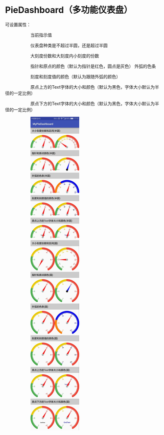 # PieDashboard（多功能仪表盘）
<p>
	可设置属性：   &nbsp;
</p>
<p>
	&nbsp; &nbsp; &nbsp; &nbsp; &nbsp; &nbsp; &nbsp; &nbsp; &nbsp; &nbsp; &nbsp;当前指示值 &nbsp; <span style="color:#000099;">&nbsp;</span><span style="color:#ff6600;">&nbsp;</span> &nbsp; &nbsp;
</p>
<p>
	&nbsp; &nbsp; &nbsp; &nbsp; &nbsp; &nbsp; &nbsp; &nbsp; &nbsp; &nbsp; &nbsp;仪表盘种类是不超过半圆，还是超过半圆
</p>
<p>
	&nbsp; &nbsp; &nbsp; &nbsp; &nbsp; &nbsp; &nbsp; &nbsp; &nbsp; &nbsp; &nbsp;大刻度份数和大刻度内小刻度的份数&nbsp;
</p>
<p>
	&nbsp; &nbsp; &nbsp; &nbsp; &nbsp; &nbsp; &nbsp; &nbsp; &nbsp; &nbsp; &nbsp;指针和原点的颜色（默认为指针是红色，圆点是灰色）           外弧的色条
</p>
<p>
	&nbsp; &nbsp; &nbsp; &nbsp; &nbsp; &nbsp; &nbsp; &nbsp; &nbsp; &nbsp; &nbsp;刻度和刻度值的颜色（默认为跟随外弧的颜色）   &nbsp; &nbsp; &nbsp; &nbsp;&nbsp;
</p>
<p>
	&nbsp; &nbsp; &nbsp; &nbsp; &nbsp; &nbsp; &nbsp; &nbsp; &nbsp; &nbsp; &nbsp;原点上方的Text字体的大小和颜色（默认为黑色，字体大小默认为半径的一定比例） &nbsp; &nbsp; &nbsp; &nbsp; &nbsp;&nbsp;
</p>
<p>
	&nbsp; &nbsp; &nbsp; &nbsp; &nbsp; &nbsp; &nbsp; &nbsp; &nbsp; &nbsp; &nbsp;原点下方的Text字体的大小和颜色（默认为黑色，字体大小默认为半径的一定比例）
</p>

&nbsp; &nbsp; &nbsp; &nbsp; &nbsp; &nbsp; &nbsp; &nbsp; &nbsp; &nbsp; &nbsp;![Image text](https://github.com/AndroidCloud/PieDashboard/blob/master/DemoImg/417341552863794314.jpg)
